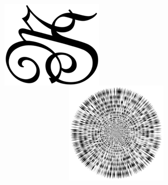 <img src="MSlogo.svg" min-width="300px" max-width="300px" width="300px" padding-top="400px" align="left" alt="MS Logo">


<img src="Abstract-Vortex-33-Variation-2.svg" min-width="300px" max-width="300px" width="300px" align="right" alt="AbstractVortex">
